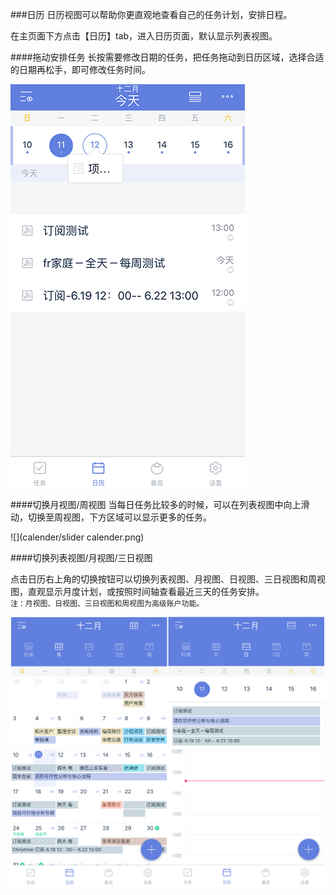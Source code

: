 ###日历
日历视图可以帮助你更直观地查看自己的任务计划，安排日程。

在主页面下方点击【日历】tab，进入日历页面，默认显示列表视图。

####拖动安排任务
长按需要修改日期的任务，把任务拖动到日历区域，选择合适的日期再松手，即可修改任务时间。

![](calender/drag.png)

####切换月视图/周视图
当每日任务比较多的时候，可以在列表视图中向上滑动，切换至周视图，下方区域可以显示更多的任务。

![](calender/slider calender.png)

####切换列表视图/月视图/三日视图

点击日历右上角的切换按钮可以切换列表视图、月视图、日视图、三日视图和周视图，直观显示月度计划，或按照时间轴查看最近三天的任务安排。
<br>`注：月视图、日视图、三日视图和周视图为高级账户功能。`

![](calender/calender.png)